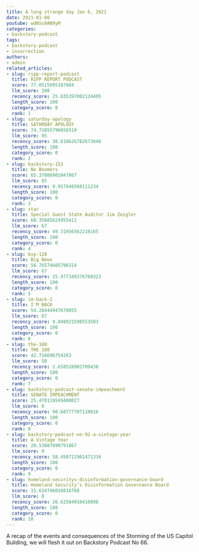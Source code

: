 ```yaml
---
title: A long strange day Jan 6, 2021
date: 2021-01-08
youtube: wdNSu9AN9yM
categories:
- backstory-podcast
tags:
- backstory-podcast
- insurrection
authors:
- admin
related_articles:
- slug: ripp-report-podcast
  title: RIPP REPORT PODCAST
  score: 77.0515995387884
  llm_score: 100
  recency_score: 25.835397002124495
  length_score: 100
  category_score: 0
  rank: 1
- slug: saturday-apology
  title: SATURDAY APOLOGY
  score: 74.71055796656519
  llm_score: 95
  recency_score: 30.618626782673648
  length_score: 100
  category_score: 0
  rank: 2
- slug: backstory-153
  title: No Boomers
  score: 65.37806901047867
  llm_score: 85
  recency_score: 9.957448568111234
  length_score: 100
  category_score: 0
  rank: 3
- slug: star
  title: Special Guest State Auditor Jim Zeigler
  score: 60.35685624955411
  llm_score: 67
  recency_score: 49.31956562210165
  length_score: 100
  category_score: 0
  rank: 4
- slug: bsp-128
  title: Big News
  score: 56.76574605796314
  llm_score: 67
  recency_score: 25.977349376760323
  length_score: 100
  category_score: 0
  rank: 5
- slug: im-back-2
  title: I'M BACK
  score: 54.28444947670055
  llm_score: 67
  recency_score: 9.848921598553503
  length_score: 100
  category_score: 0
  rank: 6
- slug: the-180
  title: THE 180
  score: 42.716696754263
  llm_score: 50
  recency_score: 2.658528902709438
  length_score: 100
  category_score: 0
  rank: 7
- slug: backstory-podcast-senate-impeachment
  title: SENATE IMPEACHMENT
  score: 25.478119549400027
  llm_score: 0
  recency_score: 90.60777707110016
  length_score: 100
  category_score: 0
  rank: 8
- slug: backstory-podcast-no-92-a-vintage-year
  title: A Vintage Year
  score: 20.53087890791867
  llm_score: 0
  recency_score: 58.450712901471334
  length_score: 100
  category_score: 0
  rank: 9
- slug: homeland-securitys-disinformation-governance-board
  title: Homeland Security’s Disinformation Governance Board
  score: 15.634746016016766
  llm_score: 0
  recency_score: 26.62584910410898
  length_score: 100
  category_score: 0
  rank: 10
---
```

A recap of the events and consequences of the Storming of the US Capitol Building, we will flesh it out on Backstory Podcast No 66.
